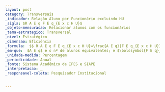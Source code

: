 ```yaml
---
layout: post
category: Transversais
_indicador: Relação Aluno por Funcionário excluindo HU
_sigla: $R A E q F E q_{E x c H U}$
_objeto-mensuracao: Relacionar alunos com os funcionários
_tema-estrategico: Transversal
_nivel: Estratégico
_dimensao: Eficiência
_formula:  $$ R A E q F E q_{E x c H U}=\frac{A E q}{F E q_{E x c H U}} \times 100 $$
_em-que:  $A E q$ é o nº de alunos equivalentes; e $\boldsymbol{F E q}_{E x c H U}$ éo nº de funcionários equivalentes, excluindo os dos Hospitais Universitários.
_unidade-medida: Percentagem
_periodicidade: Anual
_fonte: Sistema Acadêmico da IFES e SIAPE
_interpretacao: _
_responsavel-coleta: Pesquisador Institucional


---
```

